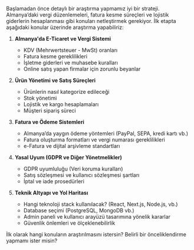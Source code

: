 Başlamadan önce detaylı bir araştırma yapmamız iyi bir strateji. Almanya’daki vergi düzenlemeleri, fatura kesme süreçleri ve lojistik giderlerin hesaplanması gibi konuları netleştirmek gerekiyor. İlk etapta aşağıdaki konular üzerinde araştırma yapabiliriz:

1. **Almanya'da E-Ticaret ve Vergi Sistemi**  
   - KDV (Mehrwertsteuer - MwSt) oranları  
   - Fatura kesme gereklilikleri  
   - İşletme giderleri ve muhasebe kuralları  
   - Online satış yapan firmalar için zorunlu beyanlar  

2. **Ürün Yönetimi ve Satış Süreçleri**  
   - Ürünlerin nasıl kategorize edileceği  
   - Stok yönetimi  
   - Lojistik ve kargo hesaplamaları  
   - Müşteri sipariş süreci  

3. **Fatura ve Ödeme Sistemleri**  
   - Almanya’da yaygın ödeme yöntemleri (PayPal, SEPA, kredi kartı vb.)  
   - Fatura oluşturma formatları ve vergi numarası gereklilikleri  
   - e-Fatura ve dijital arşivleme standartları  

4. **Yasal Uyum (GDPR ve Diğer Yönetmelikler)**  
   - GDPR uyumluluğu (Veri koruma kuralları)  
   - Satış sözleşmesi ve kullanıcı sözleşmesi şartları  
   - İptal ve iade prosedürleri  

5. **Teknik Altyapı ve Yol Haritası**  
   - Hangi teknoloji stack kullanılacak? (React, Next.js, Node.js, vb.)  
   - Database seçimi (PostgreSQL, MongoDB vb.)  
   - Admin paneli ve kullanıcı arayüzü tasarımına yönelik kararlar  
   - Güvenlik önlemleri ve ölçeklenebilirlik  

İlk olarak hangi konuların araştırılmasını istersin? Belirli bir önceliklendirme yapmamı ister misin?